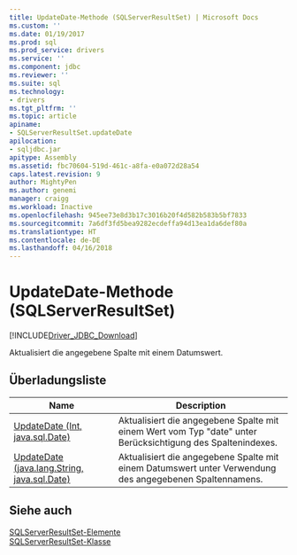 ```yaml
---
title: UpdateDate-Methode (SQLServerResultSet) | Microsoft Docs
ms.custom: ''
ms.date: 01/19/2017
ms.prod: sql
ms.prod_service: drivers
ms.service: ''
ms.component: jdbc
ms.reviewer: ''
ms.suite: sql
ms.technology:
- drivers
ms.tgt_pltfrm: ''
ms.topic: article
apiname:
- SQLServerResultSet.updateDate
apilocation:
- sqljdbc.jar
apitype: Assembly
ms.assetid: fbc70604-519d-461c-a8fa-e0a072d28a54
caps.latest.revision: 9
author: MightyPen
ms.author: genemi
manager: craigg
ms.workload: Inactive
ms.openlocfilehash: 945ee73e8d3b17c3016b20f4d582b583b5bf7833
ms.sourcegitcommit: 7a6df3fd5bea9282ecdeffa94d13ea1da6def80a
ms.translationtype: HT
ms.contentlocale: de-DE
ms.lasthandoff: 04/16/2018
---
```

# <a name="updatedate-method-sqlserverresultset"></a>UpdateDate-Methode (SQLServerResultSet)
[!INCLUDE[Driver_JDBC_Download](../../../includes/driver_jdbc_download.md)]

  Aktualisiert die angegebene Spalte mit einem Datumswert.  
  
## <a name="overload-list"></a>Überladungsliste  
  
|Name|Description|  
|----------|-----------------|  
|[UpdateDate (Int, java.sql.Date)](../../../connect/jdbc/reference/updatedate-method-int-java-sql-date.md)|Aktualisiert die angegebene Spalte mit einem Wert vom Typ "date" unter Berücksichtigung des Spaltenindexes.|  
|[UpdateDate (java.lang.String, java.sql.Date)](../../../connect/jdbc/reference/updatedate-method-java-lang-string-java-sql-date.md)|Aktualisiert die angegebene Spalte mit einem Datumswert unter Verwendung des angegebenen Spaltennamens.|  
  
## <a name="see-also"></a>Siehe auch  
 [SQLServerResultSet-Elemente](../../../connect/jdbc/reference/sqlserverresultset-members.md)   
 [SQLServerResultSet-Klasse](../../../connect/jdbc/reference/sqlserverresultset-class.md)  
  
  
